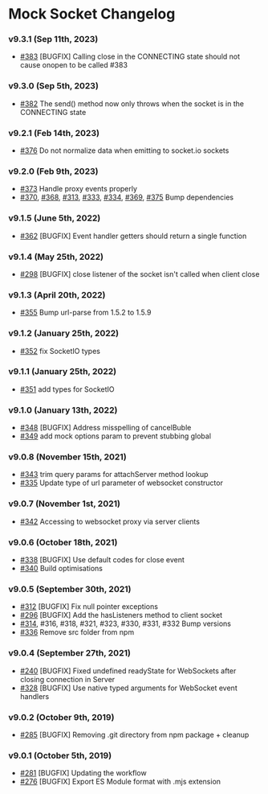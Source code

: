 # Mock Socket Changelog

### v9.3.1 (Sep 11th, 2023)

- [#383](https://github.com/thoov/mock-socket/pull/383) [BUGFIX] Calling close in the CONNECTING state should not cause onopen to be called #383

### v9.3.0 (Sep 5th, 2023)

- [#382](https://github.com/thoov/mock-socket/pull/382) The send() method now only throws when the socket is in the CONNECTING state

### v9.2.1 (Feb 14th, 2023)

- [#376](https://github.com/thoov/mock-socket/pull/376) Do not normalize data when emitting to socket.io sockets

### v9.2.0 (Feb 9th, 2023)

- [#373](https://github.com/thoov/mock-socket/pull/373) Handle proxy events properly
- [#370](https://github.com/thoov/mock-socket/pull/370),
[#368](https://github.com/thoov/mock-socket/pull/368),
[#313](https://github.com/thoov/mock-socket/pull/313),
[#333](https://github.com/thoov/mock-socket/pull/333),
[#334](https://github.com/thoov/mock-socket/pull/334),
[#369](https://github.com/thoov/mock-socket/pull/369),
[#375](https://github.com/thoov/mock-socket/pull/375) Bump dependencies

### v9.1.5 (June 5th, 2022)

- [#362](https://github.com/thoov/mock-socket/pull/362) [BUGFIX] Event handler getters should return a single function

### v9.1.4 (May 25th, 2022)

- [#298](https://github.com/thoov/mock-socket/pull/298) [BUGFIX] close listener of the socket isn't called when client close

### v9.1.3 (April 20th, 2022)

- [#355](https://github.com/thoov/mock-socket/pull/355) Bump url-parse from 1.5.2 to 1.5.9

### v9.1.2 (January 25th, 2022)

- [#352](https://github.com/thoov/mock-socket/pull/352) fix SocketIO types

### v9.1.1 (January 25th, 2022)

- [#351](https://github.com/thoov/mock-socket/pull/351) add types for SocketIO

### v9.1.0 (January 13th, 2022)

- [#348](https://github.com/thoov/mock-socket/pull/348) [BUGFIX] Address misspelling of cancelBuble
- [#349](https://github.com/thoov/mock-socket/pull/349) add mock options param to prevent stubbing global

### v9.0.8 (November 15th, 2021)

- [#343](https://github.com/thoov/mock-socket/pull/343) trim query params for attachServer method lookup
- [#335](https://github.com/thoov/mock-socket/pull/335) Update type of url parameter of websocket constructor

### v9.0.7 (November 1st, 2021)

- [#342](https://github.com/thoov/mock-socket/pull/342) Accessing to websocket proxy via server clients

### v9.0.6 (October 18th, 2021)

- [#338](https://github.com/thoov/mock-socket/pull/338) [BUGFIX] Use default codes for close event
- [#340](https://github.com/thoov/mock-socket/pull/340) Build optimisations

### v9.0.5 (September 30th, 2021)

- [#312](https://github.com/thoov/mock-socket/pull/312) [BUGFIX] Fix null pointer exceptions
- [#296](https://github.com/thoov/mock-socket/pull/296) [BUGFIX] Add the hasListeners method to client socket
- [#314](https://github.com/thoov/mock-socket/pull/314), \#316, \#318, \#321, \#323, \#330, \#331, \#332 Bump versions
- [#336](https://github.com/thoov/mock-socket/pull/336) Remove src folder from npm

### v9.0.4 (September 27th, 2021)

- [#240](https://github.com/thoov/mock-socket/pull/240) [BUGFIX] Fixed undefined readyState for WebSockets after closing connection in Server
- [#328](https://github.com/thoov/mock-socket/pull/328) [BUGFIX] Use native typed arguments for WebSocket event handlers

### v9.0.2 (October 9th, 2019)

- [#285](https://github.com/thoov/mock-socket/pull/285) [BUGFIX] Removing .git directory from npm package + cleanup

### v9.0.1 (October 5th, 2019)

- [#281](https://github.com/thoov/mock-socket/pull/281) [BUGFIX] Updating the workflow
- [#276](https://github.com/thoov/mock-socket/pull/276) [BUGFIX] Export ES Module format with .mjs extension
